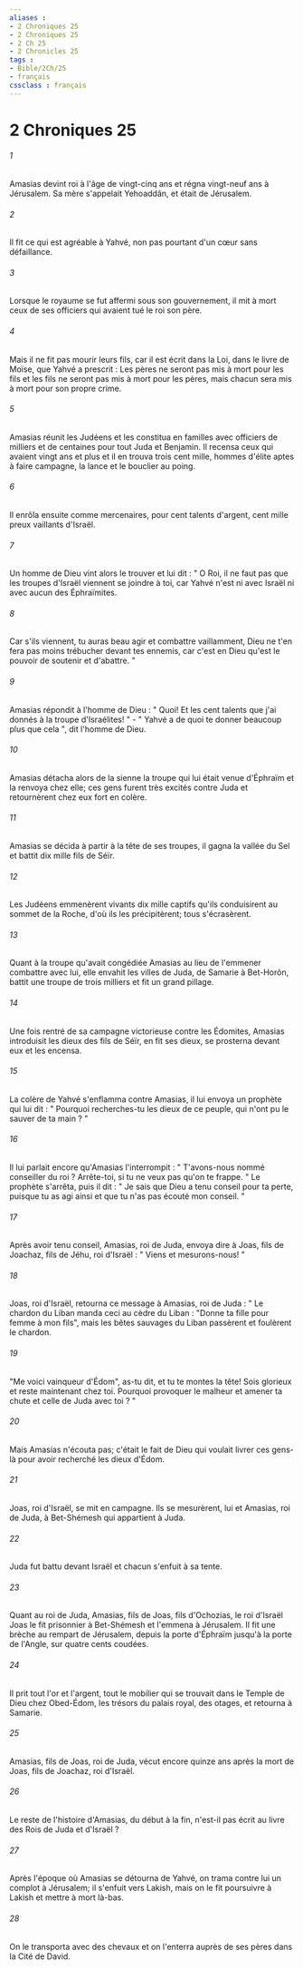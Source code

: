 ```yaml
---
aliases : 
- 2 Chroniques 25
- 2 Chroniques 25
- 2 Ch 25
- 2 Chronicles 25
tags : 
- Bible/2Ch/25
- français
cssclass : français
---
```


# 2 Chroniques 25

###### 1
Amasias devint roi à l'âge de vingt-cinq ans et régna vingt-neuf ans à Jérusalem. Sa mère s'appelait Yehoaddân, et était de Jérusalem. 
###### 2
Il fit ce qui est agréable à Yahvé, non pas pourtant d'un cœur sans défaillance. 
###### 3
Lorsque le royaume se fut affermi sous son gouvernement, il mit à mort ceux de ses officiers qui avaient tué le roi son père. 
###### 4
Mais il ne fit pas mourir leurs fils, car il est écrit dans la Loi, dans le livre de Moïse, que Yahvé a prescrit : Les pères ne seront pas mis à mort pour les fils et les fils ne seront pas mis à mort pour les pères, mais chacun sera mis à mort pour son propre crime. 
###### 5
Amasias réunit les Judéens et les constitua en familles avec officiers de milliers et de centaines pour tout Juda et Benjamin. Il recensa ceux qui avaient vingt ans et plus et il en trouva trois cent mille, hommes d'élite aptes à faire campagne, la lance et le bouclier au poing. 
###### 6
Il enrôla ensuite comme mercenaires, pour cent talents d'argent, cent mille preux vaillants d'Israël. 
###### 7
Un homme de Dieu vint alors le trouver et lui dit : " O Roi, il ne faut pas que les troupes d'Israël viennent se joindre à toi, car Yahvé n'est ni avec Israël ni avec aucun des Éphraïmites. 
###### 8
Car s'ils viennent, tu auras beau agir et combattre vaillamment, Dieu ne t'en fera pas moins trébucher devant tes ennemis, car c'est en Dieu qu'est le pouvoir de soutenir et d'abattre. " 
###### 9
Amasias répondit à l'homme de Dieu : " Quoi! Et les cent talents que j'ai donnés à la troupe d'Israélites! " - " Yahvé a de quoi te donner beaucoup plus que cela ", dit l'homme de Dieu. 
###### 10
Amasias détacha alors de la sienne la troupe qui lui était venue d'Éphraïm et la renvoya chez elle; ces gens furent très excités contre Juda et retournèrent chez eux fort en colère. 
###### 11
Amasias se décida à partir à la tête de ses troupes, il gagna la vallée du Sel et battit dix mille fils de Séïr. 
###### 12
Les Judéens emmenèrent vivants dix mille captifs qu'ils conduisirent au sommet de la Roche, d'où ils les précipitèrent; tous s'écrasèrent. 
###### 13
Quant à la troupe qu'avait congédiée Amasias au lieu de l'emmener combattre avec lui, elle envahit les villes de Juda, de Samarie à Bet-Horôn, battit une troupe de trois milliers et fit un grand pillage. 
###### 14
Une fois rentré de sa campagne victorieuse contre les Édomites, Amasias introduisit les dieux des fils de Séïr, en fit ses dieux, se prosterna devant eux et les encensa. 
###### 15
La colère de Yahvé s'enflamma contre Amasias, il lui envoya un prophète qui lui dit : " Pourquoi recherches-tu les dieux de ce peuple, qui n'ont pu le sauver de ta main ? " 
###### 16
Il lui parlait encore qu'Amasias l'interrompit : " T'avons-nous nommé conseiller du roi ? Arrête-toi, si tu ne veux pas qu'on te frappe. " Le prophète s'arrêta, puis il dit : " Je sais que Dieu a tenu conseil pour ta perte, puisque tu as agi ainsi et que tu n'as pas écouté mon conseil. " 
###### 17
Après avoir tenu conseil, Amasias, roi de Juda, envoya dire à Joas, fils de Joachaz, fils de Jéhu, roi d'Israël : " Viens et mesurons-nous! " 
###### 18
Joas, roi d'Israël, retourna ce message à Amasias, roi de Juda : " Le chardon du Liban manda ceci au cèdre du Liban : "Donne ta fille pour femme à mon fils", mais les bêtes sauvages du Liban passèrent et foulèrent le chardon. 
###### 19
"Me voici vainqueur d'Édom", as-tu dit, et tu te montes la tête! Sois glorieux et reste maintenant chez toi. Pourquoi provoquer le malheur et amener ta chute et celle de Juda avec toi ? " 
###### 20
Mais Amasias n'écouta pas; c'était le fait de Dieu qui voulait livrer ces gens-là pour avoir recherché les dieux d'Édom. 
###### 21
Joas, roi d'Israël, se mit en campagne. Ils se mesurèrent, lui et Amasias, roi de Juda, à Bet-Shémesh qui appartient à Juda. 
###### 22
Juda fut battu devant Israël et chacun s'enfuit à sa tente. 
###### 23
Quant au roi de Juda, Amasias, fils de Joas, fils d'Ochozias, le roi d'Israël Joas le fit prisonnier à Bet-Shémesh et l'emmena à Jérusalem. Il fit une brèche au rempart de Jérusalem, depuis la porte d'Éphraïm jusqu'à la porte de l'Angle, sur quatre cents coudées. 
###### 24
Il prit tout l'or et l'argent, tout le mobilier qui se trouvait dans le Temple de Dieu chez Obed-Édom, les trésors du palais royal, des otages, et retourna à Samarie. 
###### 25
Amasias, fils de Joas, roi de Juda, vécut encore quinze ans après la mort de Joas, fils de Joachaz, roi d'Israël. 
###### 26
Le reste de l'histoire d'Amasias, du début à la fin, n'est-il pas écrit au livre des Rois de Juda et d'Israël ? 
###### 27
Après l'époque où Amasias se détourna de Yahvé, on trama contre lui un complot à Jérusalem; il s'enfuit vers Lakish, mais on le fit poursuivre à Lakish et mettre à mort là-bas. 
###### 28
On le transporta avec des chevaux et on l'enterra auprès de ses pères dans la Cité de David. 
